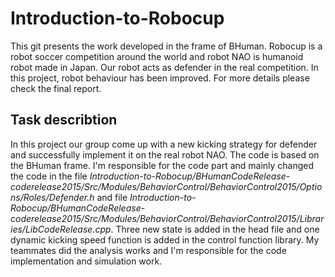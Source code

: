# Introduction-to-Robocup
This git presents the work developed in the frame of BHuman. Robocup is a robot soccer competition around the world and robot NAO is humanoid robot made in Japan. Our robot acts as defender in the real competition. In this project, robot behaviour has been improved. For more details please check the final report.

## Task describtion
In this project our group come up with a new kicking strategy for defender and successfully implement it on the real robot NAO. The code is based on the BHuman frame. 
I'm responsible for the code part and mainly changed the code in the file *Introduction-to-Robocup/BHumanCodeRelease-coderelease2015/Src/Modules/BehaviorControl/BehaviorControl2015/Options/Roles/Defender.h* and file *Introduction-to-Robocup/BHumanCodeRelease-coderelease2015/Src/Modules/BehaviorControl/BehaviorControl2015/Libraries/LibCodeRelease.cpp*. 
Three new state is added in the head file and one dynamic kicking speed function is added in the control function library. My teammates did the analysis works and I'm responsible for the code implementation and simulation work.
